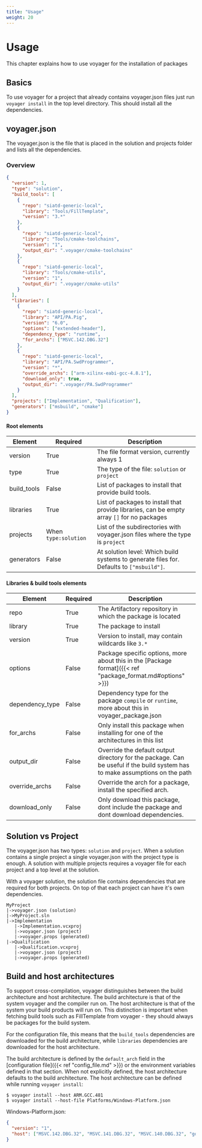 ```yaml
---
title: "Usage"
weight: 20
---
```

# Usage
This chapter explains how to use voyager for the installation of packages

## Basics
To use voyager for a project that already contains voyager.json files just run `voyager install` in the top level directory.
This should install all the dependencies.

## voyager.json
The voyager.json is the file that is placed in the solution and projects folder and lists all the dependencies.
### Overview
```json
{
  "version": 1,
  "type": "solution",
  "build_tools": [
    {
      "repo": "siatd-generic-local",
      "library": "Tools/FillTemplate",
      "version": "3.*"
    },
    {
      "repo": "siatd-generic-local",
      "library": "Tools/cmake-toolchains",
      "version": "1",
      "output_dir": ".voyager/cmake-toolchains"
    },
    {
      "repo": "siatd-generic-local",
      "library": "Tools/cmake-utils",
      "version": "1",
      "output_dir": ".voyager/cmake-utils"
    }
  ],
  "libraries": [
    {
      "repo": "siatd-generic-local",
      "library": "API/PA.Pig",
      "version": "6.0",
      "options": ["extended-header"],
      "dependency_type": "runtime",
      "for_archs": ["MSVC.142.DBG.32"]
    },
    {
      "repo": "siatd-generic-local",
      "library": "API/PA.SwdProgrammer",
      "version": "*",
      "override_archs": ["arm-xilinx-eabi-gcc-4.8.1"],
      "download_only": true,
      "output_dir": ".voyager/PA.SwdProgrammer"
    }
  ],
  "projects": ["Implementation", "Qualification"],
  "generators": ["msbuild", "cmake"]
}
```
#### Root elements
|Element    |Required|Description|
|-----------|--------|-----------|
|version    |True    |The file format version, currently always 1|
|type       |True    |The type of the file: `solution` or `project`|
|build_tools|False   |List of packages to install that provide build tools.|
|libraries  |True    |List of packages to install that provide libraries, can be empty array `[]` for no packages|
|projects   |When `type:solution`|List of the subdirectories with voyager.json files where the type is `project`|
|generators |False   |At solution level: Which build systems to generate files for. Defaults to `["msbuild"]`.|

#### Libraries & build tools elements
|Element         |Required|Description|
|----------------|--------|-----------|
|repo            |True    |The Artifactory repository in which the package is located|
|library         |True    |The package to install|
|version         |True    |Version to install, may contain wildcards like `3.*`|
|options         |False   |Package specific options, more about this in the [Package format]({{< ref "package_format.md#options" >}})|
|dependency_type |False   |Dependency type for the package `compile` or `runtime`, more about this in voyager_package.json|
|for_archs       |False   |Only install this package when installing for one of the architectures in this list|
|output_dir      |False   |Override the default output directory for the package. Can be useful if the build system has to make assumptions on the path|
|override_archs  |False   |Override the arch for a package, install the specified arch.|
|download_only   |False   |Only download this package, dont include the package and dont download dependencies.|

## Solution vs Project
The voyager.json has two types: `solution` and `project`. When a solution contains a single project a single voyager.json with the project type is enough.
A solution with multiple projects requires a voyager file for each project and a top level at the solution.

With a voyager solution, the solution file contains dependencies that are required for both projects. On top of that each project can have it's own dependencies.
```
MyProject
|->voyager.json (solution)
|->MyProject.sln
|->Implementation
   |->Implementation.vcxproj
   |->voyager.json (project)
   |->voyager.props (generated)
|->Qualification
   |->Qualification.vcxproj
   |->voyager.json (project)
   |->voyager.props (generated)
```

## Build and host architectures
To support cross-compilation, voyager distinguishes between the build
architecture and host architecture. The build architecture is that of the
system voyager and the compiler run on. The host architecture is that of the
system your build products will run on. This distinction is important when
fetching build tools such as FillTemplate from voyager - they should always be
packages for the build system.

For the configuration file, this means that the `build_tools`
dependencies are downloaded for the build architecture, while `libraries`
dependencies are downloaded for the host architecture.

The build architecture is defined by the `default_arch` field in the
[configuration file]({{< ref "config_file.md" >}}) or the environment variables
defined in that section. When not explicitly defined, the host architecture
defaults to the build architecture. The host architecture can be defined while
running `voyager install`:

```
$ voyager install --host ARM.GCC.481
$ voyager install --host-file Platforms/Windows-Platform.json
```

Windows-Platform.json:
```json
{
  "version": "1",
  "host": ["MSVC.142.DBG.32", "MSVC.141.DBG.32", "MSVC.140.DBG.32", "go.windows.amd64", "windows"]
}
```
